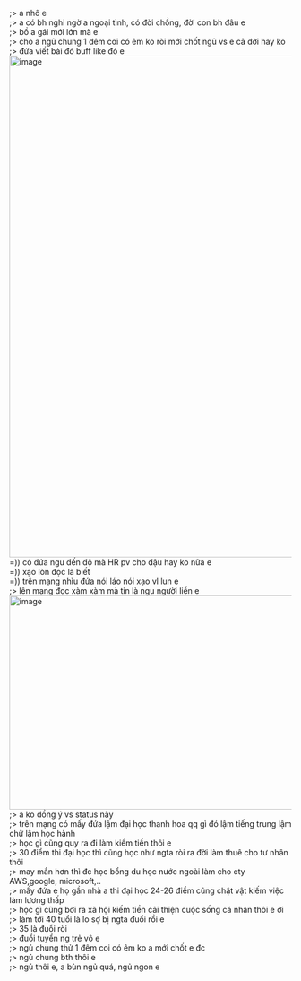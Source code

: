 ;> a nhô e<br>
;> a có bh nghi ngờ a ngoại tình, có đời chồng, đời con bh đâu e<br>
;> bồ a gái mới lớn mà e<br>
;> cho a ngủ chung 1 đêm coi có êm ko ròi mới chốt ngủ vs e cả đời hay ko<br>
;> đứa viết bài đó buff like đó e<br>
<img width="1331" height="895" alt="image" src="https://github.com/user-attachments/assets/a1d4ef2a-ef1f-4e9d-bfdb-1468e47fba9b" /><br>
=)) có đứa ngu đến độ mà HR pv cho đậu hay ko nữa e<br>
=)) xạo lòn đọc là biết<br>
=)) trên mạng nhìu đứa nói láo nói xạo vl lun e<br>
;> lên mạng đọc xàm xàm mà tin là ngu người liền e<br>
<img width="1038" height="382" alt="image" src="https://github.com/user-attachments/assets/625e3f8b-55ee-475c-bb69-23c9f8b2ac9d" /><br>
;> a ko đồng ý vs status này<br>
;> trên mạng có mấy đứa lậm đại học thanh hoa qq gì đó lậm tiếng trung lậm chữ lậm học hành<br>
;> học gì cũng quy ra đi làm kiếm tiền thôi e<br>
;> 30 điểm thi đại học thì cũng học như ngta ròi ra đời làm thuê cho tư nhân thôi<br>
;> may mắn hơn thì đc học bổng du học nước ngoài làm cho cty AWS,google, microsoft,..<br>
;> mấy đứa e họ gần nhà a thi đại học 24-26 điểm cũng chật vật kiếm việc làm lương thấp<br>
;> học gì cũng bơi ra xã hội kiếm tiền cải thiện cuộc sống cá nhân thôi e ơi<br>
;> làm tới 40 tuổi là lo sợ bị ngta đuổi rồi e<br>
;> 35 là đuổi ròi<br>
;> đuổi tuyển ng trẻ vô e<br>
;> ngủ chung thử 1 đêm coi có êm ko a mới chốt e đc<br>
;> ngủ chung bth thôi e<br>
;> ngủ thôi e, a bùn ngủ quá, ngủ ngon e
